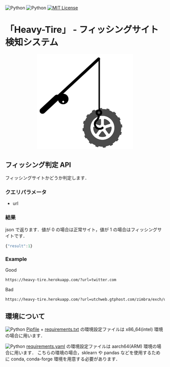 ![Python](https://img.shields.io/github/pipenv/locked/python-version/xryuseix/Heavy-Tire) ![Python](https://img.shields.io/badge/Python-v3.9.1-yellow?logo=python) [![MIT License](http://img.shields.io/badge/license-MIT-blue.svg?style=flat)](LICENSE)

# 「Heavy-Tire」 - フィッシングサイト検知システム

<div align="center">
  <img width="60%" src="./images/icon.png" alt="logo" />
</div>

## フィッシング判定 API

フィッシングサイトかどうか判定します．

### クエリパラメータ

- url

### 結果

json で返ります．値が 0 の場合は正常サイト，値が 1 の場合はフィッシングサイトです．

```js
{"result":1}
```

### Example

Good

```sh
https://heavy-tire.herokuapp.com/?url=twitter.com
```

Bad

```sh
https://heavy-tire.herokuapp.com/?url=utchweb.gtphost.com/zimbra/exch/owa/uleth/index.html
```

## 環境について

![Python](https://img.shields.io/github/pipenv/locked/python-version/xryuseix/Heavy-Tire)
[Pipfile](./Pipfile) + [requirements.txt](WebAPI-Python/requirements.txt) の環境設定ファイルは x86_64(intel) 環境の場合に用います．

![Python](https://img.shields.io/badge/Python-v3.9.1-yellow?logo=python)
[requirements.yaml](WebAPI-Python/requirements.yaml) の環境設定ファイルは aarch64(ARM) 環境の場合に用います．
こちらの環境の場合，sklearn や pandas などを使用するために conda, conda-forge 環境を用意する必要があります．
